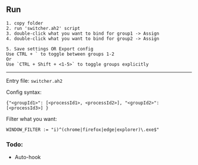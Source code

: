 ## Run

```
1. copy folder
2. run 'switcher.ah2' script
3. double-click what you want to bind for group1 -> Assign
4. double-click what you want to bind for group2 -> Assign

5. Save settings OR Export config
Use CTRL + ` to toggle between groups 1-2
Or 
Use `CTRL + Shift + <1-5>` to toggle groups explicitly
```

---

Entry file: `switcher.ah2`

Config syntax:
```
{"<groupId1>": [<processId1>, <processId2>], "<groupId2>": [<processId3>] }
```

Filter what you want:
```
WINDOW_FILTER := "i)^(chrome|firefox|edge|explorer)\.exe$"
```

### Todo: 
- Auto-hook

